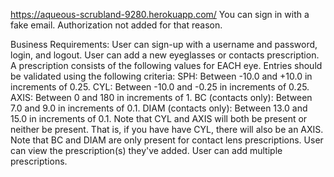 https://aqueous-scrubland-9280.herokuapp.com/
You can sign in with a fake email. Authorization not added for that reason.

Business Requirements:
User can sign-up with a username and password, login, and logout.
User can add a new eyeglasses or contacts prescription. A prescription consists of the following values for EACH eye. Entries should be validated using the following criteria:
SPH: Between -10.0 and +10.0 in increments of 0.25.
CYL: Between -10.0 and -0.25 in increments of 0.25.
AXIS: Between 0 and 180 in increments of 1.
BC (contacts only): Between 7.0 and 9.0 in increments of 0.1.
DIAM (contacts only): Between 13.0 and 15.0 in increments of 0.1.
Note that CYL and AXIS will both be present or neither be present. That is, if you have have CYL, there will also be an AXIS.
Note that BC and DIAM are only present for contact lens prescriptions.
User can view the prescription(s) they've added.
User can add multiple prescriptions.
